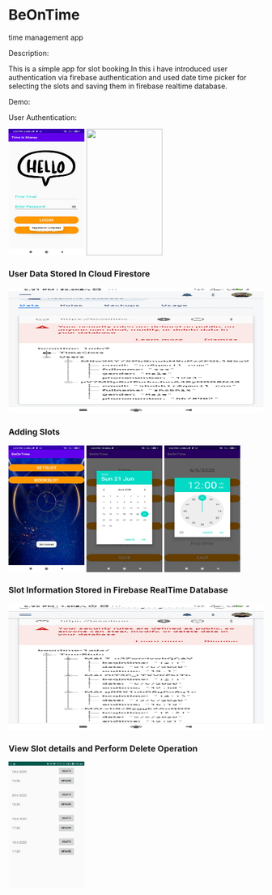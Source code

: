 # BeOnTime
time management app

Description:

This is a simple app for slot booking.In this i have introduced user authentication via firebase authentication and used date time picker
for selecting the slots and saving them in firebase realtime database.

Demo:

User Authentication:

<img src="images/login page.jpg" width="150" height="250">  <img src="images/signup.jpg" width="150" height="250">  
### User Data Stored In Cloud Firestore
<img src="images/user.jpg" width="700" height="250">


### Adding Slots
<img src="images/slot booked.jpg" width="150" height="250">  <img src="images/date.jpg" width="150" height="250">
<img src="images/time.jpg" width="150" height="250"> 

### Slot Information Stored in Firebase RealTime Database
<img src="images/time base.jpg" width="600" height="250">

### View Slot details and Perform Delete Operation
<img src="images/slot booked (2).jpg" width="150" height="250">  


